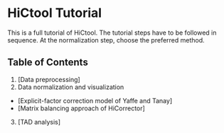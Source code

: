 # HiCtool Tutorial

This is a full tutorial of HiCtool. The tutorial steps have to be followed in sequence. At the normalization step, choose the preferred method.

## Table of Contents

1. [Data preprocessing]
2. Data normalization and visualization
 - [Explicit-factor correction model of Yaffe and Tanay]
 - [Matrix balancing approach of HiCorrector]
3. [TAD analysis]

